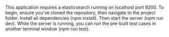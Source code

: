 This application requires a elasticsearch running on localhost port 9200. 
To begin, ensure you've cloned the repository, then navigate to the project folder. 
Install all dependencies (npm install). 
Then start the server (npm run dev). 
While the server is running, you can run the pre-built test cases in another terminal window (npm run test).
